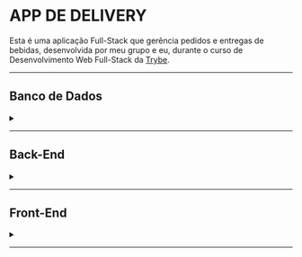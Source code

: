 # APP DE DELIVERY
Esta é uma aplicação Full-Stack que gerência pedidos e entregas de bebidas, desenvolvida por meu grupo e eu, durante o curso de Desenvolvimento Web Full-Stack da [Trybe](https://www.betrybe.com/).

---
## Banco de Dados
<details>
<summary></summary>

O banco de dados utilizado foi o **MySQL**, um banco relacional, estruturado da seguinte forma:

![Tabelas do Banco de Dados](./bd.png "Tabelas do Banco de Dados")

### **Tabelas**
  - **users**:
    - Armazena os dados das pessoas usuárias, tanto compradores quanto vendedores.
  - **sales**:
    - Armazena as informações referentes as vendas, quem comprou, quem vendeu, onde foi entregue, a data da compra e o valor total.
  - **sales_products**:
    - Tabela intermediária para a relação N:N entre vendas e produtos, também armazena a quantidade vendida do produto.
  - **products**:
    - Armazena as informações referentes aos produtos, como nome, preço e sua imagem.

</details>

---
## Back-End
<details>
<summary></summary>

Desenvolvido em **Node.js**, utilizando **Express** com **Sequelize**.

### **Endpoints**
### POST /login :
 - Responsável pelo login de usuários cadastrados.

    Entrada:
    ```json
    "body": {
      "email": "string",
      "password": "string",
    }
    ```

    Saida:
    ```json
    {
      "id": "number",
      "name": "string",
      "email": "string",
      "role": "string",
      "token": "token jwt"
    }
    ```

### POST /register :
  - Responsável por registrar novos usuários, realizando a validação das informações. A senha é codificada usando **md5**, antes de salavr no banco de dados.

    Entrada:
    ```json
    "body": {
      "name": "string",
      "email": "string",
      "password": "string",
      "role": "string",
    }
    ```

    Saida:
    ```json
    {
      "name": "string",
      "email": "string",
      "role": "string",
      "token": "token jwt",
    }
    ```

### POST /admin/register :
  - Similar a *user/register*, porém o cadastro é ralizado por uma pessoa admin.

    Entrada:
    ```json
    "headers": {
      "authorization": "token jwt valido"
    },
    "body": {
      "name": "string",
      "email": "string",
      "password": "string",
      "role": "string",
    }
    ```

    Saida:
    ```json
    {
      "name": "string",
      "email": "string",
      "role": "string",
      "token": "token jwt",
    }
    ```

### GET /sellers :
  - Retorna todas as pessoas usuárias cadastradas como vendedoras.

    Saida:
    ```json
    {
      "id": "number",
      "name": "string",
    }
    ```

### POST /sales :
  - Rsponsavel por registrar novas vendas.

    Entrada:
    ```json
      "headers": {
        "authorization": "token jwt valido"
      },
      "body": {
        "name": "string",
        "sellerId": "number",
        "totalPrice": "decimal",
        "deliveryAddress": "string",
        "deliveryNumber": "string",
        "products": ["Array de produtos"],
      }
    ```
    Saida:
    ```json
    {
      "newOrderId": "number",
    }
    ```

### GET /sales?id :
  - Retorna uma lista das compras referentes ao id pessoa usuária.

    Entrada:
    ```json
      "query": {
        "id": "string"
      }
    ```
    Saida:
    ```json
    ["Lista de objetos, cada objeto é uma compra"]
    ```

### GET /sales/:id :
  - Retorna a venda referente ao id informado.

    Entrada:
    ```json
      "params": {
        "id": "string"
      }
    ```
    Saida:
    ```json
      {
        "userID": "number",
        "sellerId": "number",
        "totalPrice": "decimal",
        "deliveryAddress": "string",
        "deliveryNumber": "string",
        "saleDate": "date",
        "status": "string",
        "seller": "informações do vendedor",
        "users": "informações do comprador",
        "products": ["Array de produtos"],
      }
    ```

### GET /seller/orders :
  - Retorna as vendas referentes a um vendedor especifico:

    Entrada:
    ```json
      "headers": {
        "authorization": "token jwt valido"
      },
    ```
    Saida:
    ```json
    ["Lista de objetos, cada objeto é uma venda"]
    ```

### PATCH /sales/:id :
  - Responsável por alterar o status de um pedido

    Entrada:
    ```json
      "params": {
        "id": "string",
      },
      "body": {
        "status": "novo status",
      }
    ```
    Saida:
    ```json
      {
        "status": "novo status",
      }
    ```

### GET /products e GET /customer/products :
  - Retorna uma todos os produtos registrados no banco.

      Saida:
    ```json
    [
      ...,
      {
        "id": "number",
        "name": "string",
        "price": "decimal",
        "urlImage": "string",
      },
      ...,
    ]
    ```

### **O que foi utilizado**
  - Node.js, Express, Sequelize;
  - Md5, JsonWebToken, Cors;
  - Mysql2;
  - Mocha, Chai, Chai-http, Sinon;

</details>

---
## Front-End
<details>
<summary></summary>

Desenvolvido em **React.js**.

### **O que foi utilizado**
  - React, ContextAPI;
  - CSS3, Slick Carousel;
  - React-Router-Dom, Axios;

</details>

---